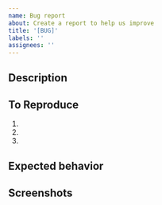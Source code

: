 ```yaml
---
name: Bug report
about: Create a report to help us improve
title: '[BUG]'
labels: ''
assignees: ''
---
```


## Description

<!--
A clear and concise description of what the bug is.
무슨 버그인지 간략하게 설명해주세요!
-->

## To Reproduce

<!--
뭘 클릭하고 어딜 스크롤해서 뭘 입력하면 버그가 생성되는지
구체적으로 설명해주세요!
-->

1.
2.
3.

## Expected behavior

<!--
버그가 없었다면 어떻게 돌아가야 하나요?
-->

## Screenshots

<!--
버그 만든 사람이 죄책감을 갖도록
버그 상황의 스샷을 찍어줍시다!
-->
